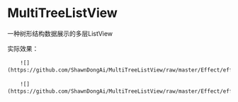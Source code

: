 # MultiTreeListView
一种树形结构数据展示的多层ListView


实际效果：

        ![](https://github.com/ShawnDongAi/MultiTreeListView/raw/master/Effect/effect1.gif) 

        ![](https://github.com/ShawnDongAi/MultiTreeListView/raw/master/Effect/effect2.gif) 

